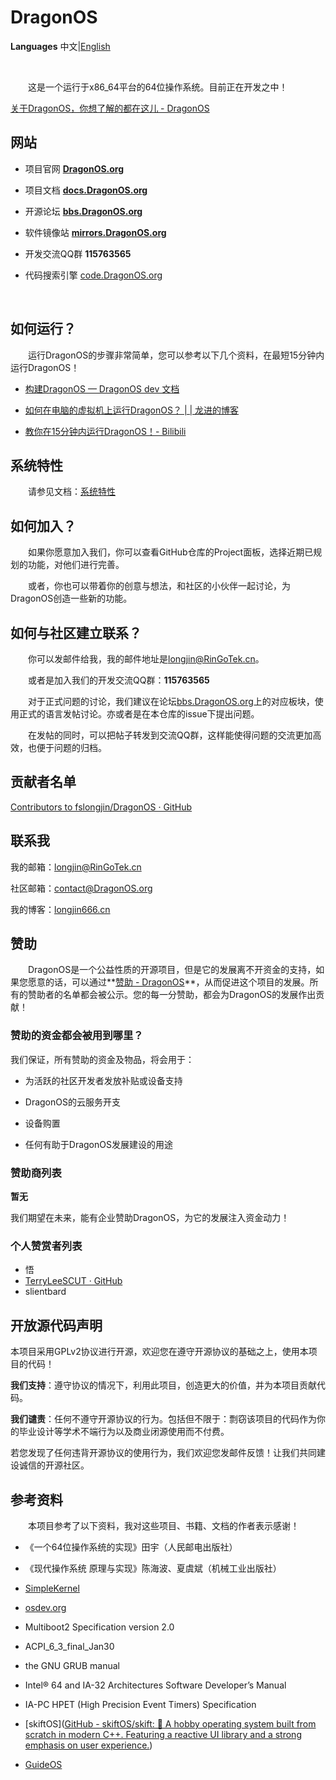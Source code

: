# DragonOS

**Languages** 中文|[English](README_EN.md)

&nbsp;

&emsp;&emsp;这是一个运行于x86_64平台的64位操作系统。目前正在开发之中！

[关于DragonOS，你想了解的都在这儿 - DragonOS](https://dragonos.org/uncategorized/summary/)

## 网站

- 项目官网  **[DragonOS.org](https://dragonos.org)**

- 项目文档  **[docs.DragonOS.org](https://docs.dragonos.org)**

- 开源论坛  **[bbs.DragonOS.org](https://bbs.dragonos.org)**

- 软件镜像站 **[mirrors.DragonOS.org](https://mirrors.DragonOS.org)**

- 开发交流QQ群 **115763565**

- 代码搜索引擎 [code.DragonOS.org](http://code.dragonos.org)
  
  &nbsp;

## 如何运行？

&emsp;&emsp;运行DragonOS的步骤非常简单，您可以参考以下几个资料，在最短15分钟内运行DragonOS！

- [构建DragonOS — DragonOS dev 文档](https://docs.dragonos.org/zh_CN/latest/introduction/build_system.html#docker)

- [如何在电脑的虚拟机上运行DragonOS？ | | 龙进的博客](https://longjin666.cn/?p=1514)

- [教你在15分钟内运行DragonOS！- Bilibili](https://www.bilibili.com/video/BV1zF411w7s2?share_source=copy_web&vd_source=41ab4a1b73e6f65219a785923511517e)

## 系统特性

&emsp;&emsp;请参见文档：[系统特性](https://docs.dragonos.org/zh_CN/latest/introduction/features.html)

## 如何加入？

&emsp;&emsp;如果你愿意加入我们，你可以查看GitHub仓库的Project面板，选择近期已规划的功能，对他们进行完善。

&emsp;&emsp;或者，你也可以带着你的创意与想法，和社区的小伙伴一起讨论，为DragonOS创造一些新的功能。

## 如何与社区建立联系？

&emsp;&emsp;你可以发邮件给我，我的邮件地址是[longjin@RinGoTek.cn](mailto:longjin@RinGoTek.cn)。

&emsp;&emsp;或者是加入我们的开发交流QQ群：**115763565**

&emsp;&emsp;对于正式问题的讨论，我们建议在论坛[bbs.DragonOS.org](https://bbs.dragonos.org/)上的对应板块，使用正式的语言发帖讨论。亦或者是在本仓库的issue下提出问题。

&emsp;&emsp;在发帖的同时，可以把帖子转发到交流QQ群，这样能使得问题的交流更加高效，也便于问题的归档。

## 贡献者名单

[Contributors to fslongjin/DragonOS · GitHub](https://github.com/fslongjin/DragonOS/graphs/contributors)

## 联系我

我的邮箱：longjin@RinGoTek.cn

社区邮箱：contact@DragonOS.org

我的博客：[longjin666.cn](https://longjin666.cn)

## 赞助

&emsp;&emsp;DragonOS是一个公益性质的开源项目，但是它的发展离不开资金的支持，如果您愿意的话，可以通过**[赞助 - DragonOS](https://dragonos.org/donate/)**，从而促进这个项目的发展。所有的赞助者的名单都会被公示。您的每一分赞助，都会为DragonOS的发展作出贡献！

### 赞助的资金都会被用到哪里？

我们保证，所有赞助的资金及物品，将会用于：

- 为活跃的社区开发者发放补贴或设备支持

- DragonOS的云服务开支

- 设备购置

- 任何有助于DragonOS发展建设的用途

### 赞助商列表

**暂无**

我们期望在未来，能有企业赞助DragonOS，为它的发展注入资金动力！

### 个人赞赏者列表

- 悟
- [TerryLeeSCUT · GitHub](https://github.com/TerryLeeSCUT)
- slientbard

## 开放源代码声明

本项目采用GPLv2协议进行开源，欢迎您在遵守开源协议的基础之上，使用本项目的代码！

**我们支持**：遵守协议的情况下，利用此项目，创造更大的价值，并为本项目贡献代码。

**我们谴责**：任何不遵守开源协议的行为。包括但不限于：剽窃该项目的代码作为你的毕业设计等学术不端行为以及商业闭源使用而不付费。

若您发现了任何违背开源协议的使用行为，我们欢迎您发邮件反馈！让我们共同建设诚信的开源社区。

## 参考资料

&emsp;&emsp;本项目参考了以下资料，我对这些项目、书籍、文档的作者表示感谢！

- 《一个64位操作系统的实现》田宇（人民邮电出版社）

- 《现代操作系统 原理与实现》陈海波、夏虞斌（机械工业出版社）

- [SimpleKernel](https://github.com/Simple-XX/SimpleKernel)

- [osdev.org](https://wiki.osdev.org/Main_Page)

- Multiboot2 Specification version 2.0

- ACPI_6_3_final_Jan30

- the GNU GRUB manual

- Intel® 64 and IA-32 Architectures Software Developer’s Manual

- IA-PC HPET (High Precision Event Timers) Specification

- [skiftOS]([GitHub - skiftOS/skift: 🥑 A hobby operating system built from scratch in modern C++. Featuring a reactive UI library and a strong emphasis on user experience.](https://github.com/skiftOS/skift))

- [GuideOS](https://github.com/Codetector1374/GuideOS)
